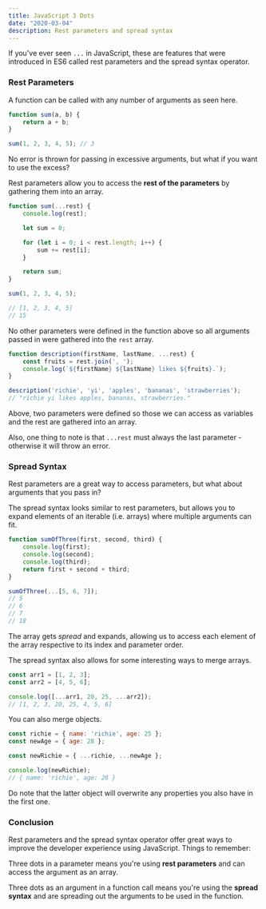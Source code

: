 ```yaml
---
title: JavaScript 3 Dots
date: "2020-03-04"
description: Rest parameters and spread syntax
---
```


If you've ever seen <code>...</code> in JavaScript, these are features that were introduced in ES6 called rest parameters and the spread syntax operator.

<h3>Rest Parameters</h3>

A function can be called with any number of arguments as seen here.

```javascript
function sum(a, b) {
    return a + b;
}

sum(1, 2, 3, 4, 5); // 3
```

No error is thrown for passing in excessive arguments, but what if you want to use the excess?

Rest parameters allow you to access the <b>rest of the parameters</b> by gathering them into an array.

```javascript
function sum(...rest) {
    console.log(rest);

    let sum = 0;

    for (let i = 0; i < rest.length; i++) {
        sum += rest[i];
    }

    return sum;
}

sum(1, 2, 3, 4, 5);

// [1, 2, 3, 4, 5]
// 15
```

No other parameters were defined in the function above so all arguments passed in were gathered into the <code>rest</code> array.

```javascript
function description(firstName, lastName, ...rest) {
    const fruits = rest.join(', ');
    console.log(`${firstName} ${lastName} likes ${fruits}.`);
}

description('richie', 'yi', 'apples', 'bananas', 'strawberries');
// "richie yi likes apples, bananas, strawberries."
```

Above, two parameters were defined so those we can access as variables and the rest are gathered into an array.

Also, one thing to note is that <code>...rest</code> must always the last parameter - otherwise it will throw an error.

<h3>Spread Syntax</h3>

Rest parameters are a great way to access parameters, but what about arguments that you pass in?

The spread syntax looks similar to rest parameters, but allows you to expand elements of an iterable (i.e. arrays) where multiple arguments can fit.

```javascript
function sumOfThree(first, second, third) {
    console.log(first);
    console.log(second);
    console.log(third);
    return first + second + third;
}

sumOfThree(...[5, 6, 7]);
// 5
// 6
// 7
// 18
```

The array gets <i>spread</i> and expands, allowing us to access each element of the array respective to its index and parameter order.

The spread syntax also allows for some interesting ways to merge arrays.

```javascript
const arr1 = [1, 2, 3];
const arr2 = [4, 5, 6];

console.log([...arr1, 20, 25, ...arr2]);
// [1, 2, 3, 20, 25, 4, 5, 6]
```

You can also merge objects.

```javascript
const richie = { name: 'richie', age: 25 };
const newAge = { age: 28 };

const newRichie = { ...richie, ...newAge };

console.log(newRichie);
// { name: 'richie', age: 28 }
```
Do note that the latter object will overwrite any properties you also have in the first one.

<h3>Conclusion</h3>

Rest parameters and the spread syntax operator offer great ways to improve the developer experience using JavaScript. Things to remember:

Three dots in a parameter means you're using <b>rest parameters</b> and can access the argument as an array.

Three dots as an argument in a function call means you're using the <b>spread syntax</b> and are spreading out the arguments to be used in the function.